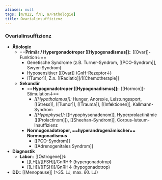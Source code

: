```yaml
---
aliases: null
tags: [m/m22, f/🦩, a/Pathologie]
title: Ovarialinsuffizienz
---
```

### Ovarialinsuffizienz
- **Ätiologie**
	- ==**Primär / Hypergonadotroper [[Hypogonadismus]]**:: [[Ovar]]-Funktion↓==
		- Genetische Syndrome (z.B. Turner-Syndrom, [[PCO-Syndrom]], Swyer-Syndrom)
		- Hyposensitiver [[Ovar]] (GnH-Rezeptor↓)
		- [[Tumor]], Z.n. [[Radiatio]]/[[Chemotherapie]]
	- **Sekundär**
		- ==**Hypogonadotroper [[Hypogonadismus]]**:: [[Hormon]]-Stimulation↓==
			- *[[Hypothalamus]]:* Hunger, Anorexie, Leistungssport, [[Stress]], [[Tumor]], [[Trauma]], [[Infektionen]], Kallmann-Syndrom
			- *[[Hypophyse]]:* [[Hypophysenadenom]], Hyperprolactinämie ([[Prolactinom]]), [[Sheehan-Syndrom]], Corpus-luteum-Insuffizienz
		- **Normogonadotroper, ==hyperandrogenämischer== Normogonadismus**
			- [[PCO-Syndrom]]
			- [[Adrenogenitales Syndrom]]
- **Diagnostik**
	- **Labor**:: [[Östrogene]]↓
		- [[LH]]/[[FSH]]/GnRH↑ (hypergonadotrop)
		- [[LH]]/[[FSH]]/GnRH↓ (hypogonadotrop)
- **DD**:: [[Menopause]] (>35. LJ, max. 60. LJ)